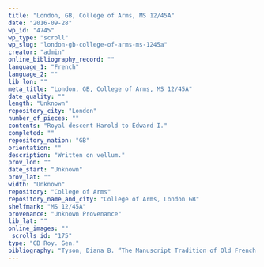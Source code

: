 ```yaml
---
title: "London, GB, College of Arms, MS 12/45A"
date: "2016-09-28"
wp_id: "4745"
wp_type: "scroll"
wp_slug: "london-gb-college-of-arms-ms-1245a"
creator: "admin"
online_bibliography_record: ""
language_1: "French"
language_2: ""
lib_lon: ""
meta_title: "London, GB, College of Arms, MS 12/45A"
date_quality: ""
length: "Unknown"
repository_city: "London"
number_of_pieces: ""
contents: "Royal descent Harold to Edward I."
completed: ""
repository_nation: "GB"
orientation: ""
description: "Written on vellum."
prov_lon: ""
date_start: "Unknown"
prov_lat: ""
width: "Unknown"
repository: "College of Arms"
repository_name_and_city: "College of Arms, London GB"
shelfmark: "MS 12/45A"
provenance: "Unknown Provenance"
lib_lat: ""
online_images: ""
_scrolls_id: "175"
type: "GB Roy. Gen."
bibliography: "Tyson, Diana B. “The Manuscript Tradition of Old French Prose Brut Rolls.” Scriptorium 55 (2001): 107–18, CA2."
---
```




